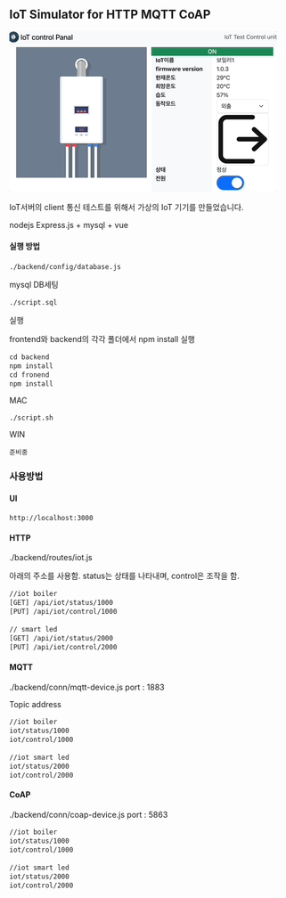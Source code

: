## IoT Simulator for HTTP MQTT CoAP 

![image](images/animation.gif)


IoT서버의 client 통신 테스트를 위해서 가상의 IoT 기기를 만들었습니다.

nodejs Express.js + mysql + vue

#### 실행 방법


```
./backend/config/database.js
```
mysql DB세팅

```
./script.sql
```
실행

frontend와 backend의 각각 폴더에서 npm install 실행

```
cd backend 
npm install
cd fronend
npm install
```

MAC 

```
./script.sh
```

WIN
```
준비중
```

### 사용방법




#### UI

```
http://localhost:3000
```

#### HTTP

./backend/routes/iot.js

아래의 주소를 사용함. status는 상태를 나타내며, control은 조작을 함.

```
//iot boiler
[GET] /api/iot/status/1000
[PUT] /api/iot/control/1000

// smart led
[GET] /api/iot/status/2000
[PUT] /api/iot/control/2000
```

#### MQTT

./backend/conn/mqtt-device.js 
port : 1883

Topic address

```
//iot boiler
iot/status/1000
iot/control/1000

//iot smart led
iot/status/2000
iot/control/2000
```

#### CoAP


./backend/conn/coap-device.js 
port : 5863

```
//iot boiler
iot/status/1000
iot/control/1000

//iot smart led
iot/status/2000
iot/control/2000
```
